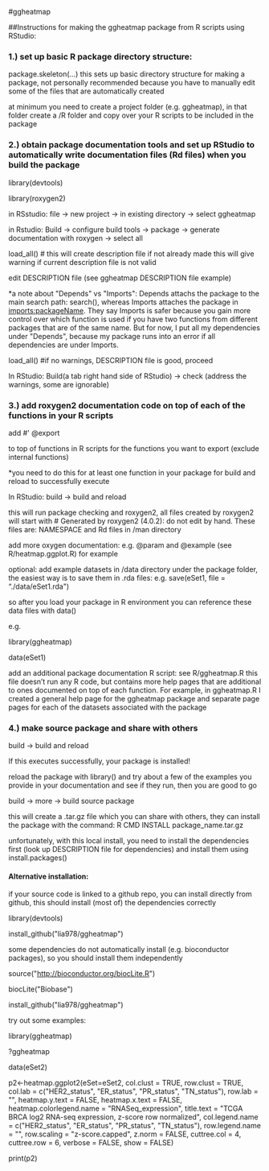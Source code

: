 #ggheatmap

##Instructions for making the ggheatmap package from R scripts using RStudio:

### 1.) set up basic R package directory structure:

package.skeleton(...) 
this sets up basic directory structure for making a package, not personally recommended because you have to manually edit some of the files that are automatically created

at minimum you need to create a project folder (e.g. ggheatmap), in that folder create a /R folder and copy over your R scripts to be included in the package

### 2.) obtain package documentation tools and set up RStudio to automatically write documentation files (Rd files) when you build the package

library(devtools)

library(roxygen2)

in RSstudio: file -> new project -> in existing directory -> select ggheatmap

in Rstudio: Build -> configure build tools -> package -> generate documentation with  roxygen -> select all

load_all() # this will create description file if not already made this will give warning if current description file is not valid

edit DESCRIPTION file (see ggheatmap DESCRIPTION file example)

*a note about "Depends" vs "Imports": Depends attachs the package to the main search path: search(), whereas Imports attaches
the package in <imports:packageName>. They say Imports is safer because you gain more control over which function is used 
if you have two functions from different packages that are of the same name. But for now, I put all my dependencies under
"Depends", because my package runs into an error if all dependencies are under Imports. 

load_all() #if no warnings, DESCRIPTION file is good, proceed

In RStudio: Build(a tab right hand side of RStudio) -> check (address the warnings, some are ignorable)


### 3.) add roxygen2 documentation code on top of each of the functions in your R scripts 

add #' @export 

to top of functions in R scripts for the functions you want to export (exclude internal functions)

*you need to do this for at least one function in your package for build and reload to successfully execute

In RStudio: build -> build and reload

this will run package checking and roxygen2, all files created by roxygen2 will start with # Generated by roxygen2 (4.0.2): do not edit by hand. These files are: NAMESPACE and Rd files in /man directory

add more oxygen documentation: e.g. @param and @example (see R/heatmap.ggplot.R) for example

optional: add example datasets in /data directory under the package folder, the easiest way is to save them in .rda files:
e.g. save(eSet1, file = “./data/eSet1.rda")

so after you load your package in R environment you can reference these data files with data()

e.g.

library(ggheatmap)

data(eSet1)

add an additional package documentation R script: see R/ggheatmap.R
this file doesn’t run any R code, but contains more help pages that are additional to ones documented on top of each function. 
For example, in ggheatmap.R I created a general help page for the ggheatmap package and 
separate page pages for each of the datasets associated with the package


### 4.) make source package and share with others 

build -> build and reload 

If this executes successfully, your package is installed! 

reload the package with library() and try about a few of the examples you provide in your documentation and see if they run, then you are good to go

build -> more -> build source package

this will create a .tar.gz file which you can share with others, they can install the package with the command:
R CMD INSTALL package_name.tar.gz

unfortunately, with this local install, you need to install the dependencies first (look up DESCRIPTION file for dependencies) and install them using install.packages()

#### Alternative installation:

if your source code is linked to a github repo, you can install directly from github, this should install (most of) the dependencies correctly

library(devtools)

install_github("lia978/ggheatmap")

some dependencies do not automatically install (e.g. bioconductor packages), so you should install them independently

source("http://bioconductor.org/biocLite.R")

biocLite("Biobase")

install_github("lia978/ggheatmap")

try out some examples:

library(ggheatmap)

?ggheatmap

data(eSet2)

p2<-heatmap.ggplot2(eSet=eSet2, col.clust = TRUE, row.clust = TRUE,
     col.lab = c("HER2_status", "ER_status", "PR_status", "TN_status"), row.lab = "",
     heatmap.y.text = FALSE, heatmap.x.text = FALSE,
     heatmap.colorlegend.name = "RNASeq_expression",
     title.text = "TCGA BRCA log2 RNA-seq expression, z-score row normalized",
     col.legend.name = c("HER2_status", "ER_status", "PR_status", "TN_status"),
     row.legend.name = "",
     row.scaling = "z-score.capped",
     z.norm = FALSE,
     cuttree.col = 4, cuttree.row = 6,
     verbose = FALSE, show = FALSE)
     
print(p2)
     
 




